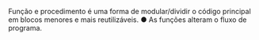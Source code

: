 Função e procedimento é uma forma de modular/dividir o código principal em blocos
menores e mais reutilizáveis.
● As funções alteram o fluxo de programa.

